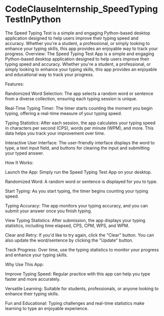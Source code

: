 # CodeClauseInternship_SpeedTypingTestInPython
The Speed Typing Test is a simple and engaging Python-based desktop application designed to help users improve their typing speed and accuracy. Whether you're a student, a professional, or simply looking to enhance your typing skills, this app provides an enjoyable way to track your progress.
Overview:
The Speed Typing Test App is a simple and engaging Python-based desktop application designed to help users improve their typing speed and accuracy. Whether you're a student, a professional, or simply looking to enhance your typing skills, this app provides an enjoyable and educational way to track your progress.

Features:

Randomized Word Selection: The app selects a random word or sentence from a diverse collection, ensuring each typing session is unique.

Real-Time Typing Timer: The timer starts counting the moment you begin typing, offering a real-time measure of your typing speed.

Typing Statistics: After each session, the app calculates your typing speed in characters per second (CPS), words per minute (WPM), and more. This data helps you track your improvement over time.

Interactive User Interface: The user-friendly interface displays the word to type, a text input field, and buttons for clearing the input and submitting your typed answer.

How It Works:

Launch the App: Simply run the Speed Typing Test App on your desktop.

Randomized Word: A random word or sentence is displayed for you to type.

Start Typing: As you start typing, the timer begins counting your typing speed.

Typing Accuracy: The app monitors your typing accuracy, and you can submit your answer once you finish typing.

View Typing Statistics: After submission, the app displays your typing statistics, including time elapsed, CPS, CPM, WPS, and WPM.

Clear and Retry: If you'd like to try again, click the "Clear" button. You can also update the word/sentence by clicking the "Update" button.

Track Progress: Over time, use the typing statistics to monitor your progress and enhance your typing skills.

Why Use This App:

Improve Typing Speed: Regular practice with this app can help you type faster and more accurately.

Versatile Learning: Suitable for students, professionals, or anyone looking to enhance their typing skills.

Fun and Educational: Typing challenges and real-time statistics make learning to type an enjoyable experience.
